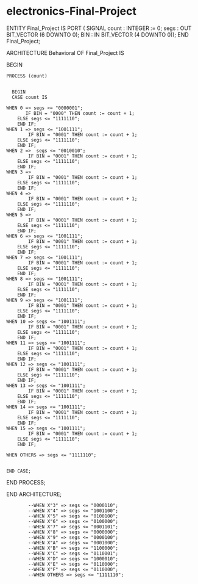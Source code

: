 # electronics-Final-Project

ENTITY Final_Project IS
	PORT ( SIGNAL count : INTEGER := 0;
			segs : OUT BIT_VECTOR (6 DOWNTO 0);
			BIN : IN BIT_VECTOR (4 DOWNTO 0));
END Final_Project;

ARCHITECTURE Behavioral OF Final_Project IS

BEGIN

    PROCESS (count) 

	  
	  BEGIN 
	  CASE count IS 
	  
	WHEN 0 => segs <= "0000001";
		   IF BIN = "0000" THEN count := count + 1; 
		ELSE segs <= "1111110"; 
		END IF;
	WHEN 1 => segs <= "1001111";
			IF BIN = "0001" THEN count := count + 1; 
		ELSE segs <= "1111110"; 
		END IF;
	WHEN 2 =>  segs <= "0010010";
			IF BIN = "0001" THEN count := count + 1; 
		ELSE segs <= "1111110"; 
		END IF;
	WHEN 3 => 
			IF BIN = "0001" THEN count := count + 1; 
		ELSE segs <= "1111110"; 
		END IF;
	WHEN 4 => 
			IF BIN = "0001" THEN count := count + 1; 
		ELSE segs <= "1111110"; 
		END IF;
	WHEN 5 => 
			IF BIN = "0001" THEN count := count + 1; 
		ELSE segs <= "1111110"; 
		END IF;
	WHEN 6 => segs <= "1001111";
			IF BIN = "0001" THEN count := count + 1; 
		ELSE segs <= "1111110"; 
		END IF;
	WHEN 7 => segs <= "1001111";
			IF BIN = "0001" THEN count := count + 1; 
		ELSE segs <= "1111110"; 
		END IF;
	WHEN 8 => segs <= "1001111";
			IF BIN = "0001" THEN count := count + 1; 
		ELSE segs <= "1111110"; 
		END IF;
	WHEN 9 => segs <= "1001111";
			IF BIN = "0001" THEN count := count + 1; 
		ELSE segs <= "1111110"; 
		END IF;
	WHEN 10 => segs <= "1001111";
			IF BIN = "0001" THEN count := count + 1; 
		ELSE segs <= "1111110"; 
		END IF;
	WHEN 11 => segs <= "1001111";
			IF BIN = "0001" THEN count := count + 1; 
		ELSE segs <= "1111110"; 
		END IF;
	WHEN 12 => segs <= "1001111";
			IF BIN = "0001" THEN count := count + 1; 
		ELSE segs <= "1111110"; 
		END IF;
	WHEN 13 => segs <= "1001111";
			IF BIN = "0001" THEN count := count + 1; 
		ELSE segs <= "1111110"; 
		END IF;
	WHEN 14 => segs <= "1001111";
			IF BIN = "0001" THEN count := count + 1; 
		ELSE segs <= "1111110"; 
		END IF;
	WHEN 15 => segs <= "1001111";
			IF BIN = "0001" THEN count := count + 1; 
		ELSE segs <= "1111110"; 
		END IF;
		
	WHEN OTHERS => segs <= "1111110"; 
	
	
	END CASE; 
END PROCESS; 
		
END ARCHITECTURE;	

			--WHEN X"3" => segs <= "0000110";
			--WHEN X"4" => segs <= "1001100";
			--WHEN X"5" => segs <= "0100100";
			--WHEN X"6" => segs <= "0100000";
			--WHEN X"7" => segs <= "0001101";
			--WHEN X"8" => segs <= "0000000";
			--WHEN X"9" => segs <= "0000100";
			--WHEN X"A" => segs <= "0001000";
			--WHEN X"B" => segs <= "1100000";
			--WHEN X"C" => segs <= "0110001";
			--WHEN X"D" => segs <= "1000010";
			--WHEN X"E" => segs <= "0110000";
			--WHEN X"F" => segs <= "0110000";
			--WHEN OTHERS => segs <= "1111110";
			
